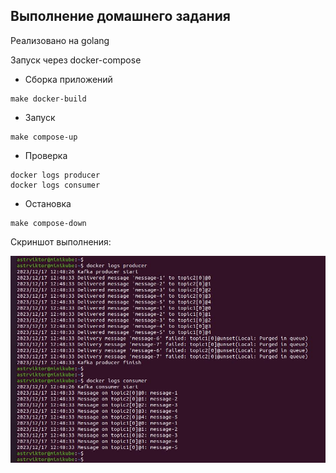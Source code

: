 ## Выполнение домашнего задания

Реализовано на golang

Запуск через docker-compose

- Сборка приложений
```
make docker-build
```

- Запуск
```
make compose-up
```

- Проверка
```
docker logs producer
docker logs consumer
```

- Остановка
```
make compose-down
```

Скриншот выполнения:

![Alt text](./kafka-transactions.jpg?raw=true "")






